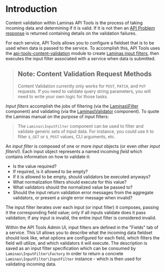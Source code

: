 Introduction
============

Content validation within Laminas API Tools is the process of taking incoming data and determining if it is
valid. If it is not then an [API Problem response](/api-primer/error-reporting.md) is returned
containing details on the validation failures.

For each service, API Tools allows you to configure a fieldset that is to be used when data is
passed to the service. To accomplish this, API Tools uses the
[api-tools-content-validation](https://github.com/laminas-api-tools/api-tools-content-validation) module to create 
[Laminas input filters](https://docs.laminas.dev/laminas-inputfilter/intro/),
then executes the input filter associated with a service when data is submitted.

> ## Note: Content Validation Request Methods
>
> Content Validation currently only works for `POST`, `PATCH`, and `PUT` requests. If you need to
> validate query string parameters, you will need to write your own logic for those tasks.

_Input filters_ accomplish the jobs of filtering (via the
[Laminas\Filter](https://docs.laminas.dev/laminas-filter/intro/) component) and
validating (via the [Laminas\Validator](https://docs.laminas.dev/laminas-validator/intro/)
component). To quote the Laminas manual on the purpose of input filters:

> The `Laminas\InputFilter` component can be used to filter and validate generic sets of input data.
> For instance, you could use it to filter `$_GET` or `$_POST` values, CLI arguments, etc.

An _input filter_ is composed of one or more _input_ objects (or even other _input filters_!). Each
input object represents a named incoming _field_ which contains information on how to validate it:

- Is the value required?
- If required, is it allowed to be empty?
- If it is allowed to be empty, should validators be executed anyways?
- What normalization filters should execute for this value?
- What validators should the normalized value be passed to?
- Should the input return validation error messages from the aggregate validators, or present a
  single error message when invalid?

The input filter iterates over each input (or input filter) it composes, passing it the
corresponding field value; only if all inputs validate does it pass validation; if any input is invalid,
the entire input filter is considered invalid.

Within the API Tools Admin UI, input filters are defined in the "Fields" tab of a service. This UI
allows you to describe what the incoming data fieldset should look like, what options are configured
for each field, which filters the field will utilize, and which validators it will execute. The
description is saved as an input filter specification which can be consumed by
`Laminas\InputFilter\Factory` in order to return a concrete `Laminas\InputFilter\InputFilter` instance -
which is then used for validating incoming data.
